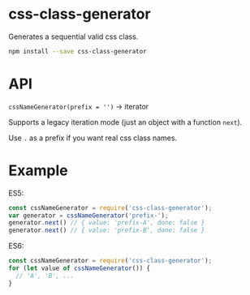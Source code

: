 # css-class-generator

Generates a sequential valid css class.

```bash
npm install --save css-class-generator
```

# API

`cssNameGenerator(prefix = '')` -> iterator

Supports a legacy iteration mode (just an object with a function `next`).

Use `.` as a prefix if you want real css class names.

# Example

ES5:

```js
const cssNameGenerator = require('css-class-generator');
var generator = cssNameGenerator('prefix-');
generator.next() // { value: 'prefix-A', done: false }
generator.next() // { value: 'prefix-B', done: false }
```

ES6:

```js
const cssNameGenerator = require('css-class-generator');
for (let value of cssNameGenerator()) {
  // 'A', 'B', ...
}
```

